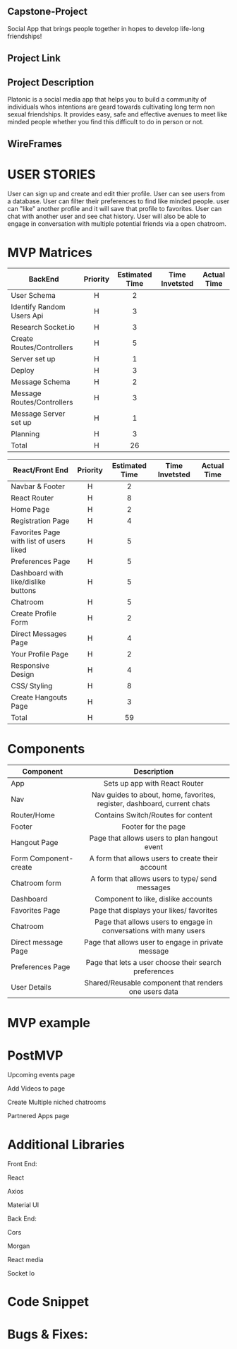 ## Capstone-Project

Social App that brings people together in hopes to develop life-long friendships!

## Project Link



## Project Description

Platonic is a social media app that helps you to build a community of individuals whos intentions are geard towards cultivating long term non sexual friendships. It provides easy, safe and effective avenues to meet like minded people whether you find this difficult to do in person or not. 

## WireFrames


# USER STORIES

User can sign up and create and edit thier profile. User can see users from a database. User can filter their preferences to find like minded people. user can "like" another profile and it will save that profile to favorites. User can chat with another user and see chat history. User will also be able to engage in conversation with multiple potential friends via a open chatroom. 

# MVP Matrices

| BackEnd                            | Priority | Estimated Time | Time Invetsted | Actual Time |
| ---------------------------------- | :------: | :------------: | :------------: | :---------: |
| User Schema                        |    H     |       2        |                |             |
| Identify Random Users Api          |    H     |       3        |                |             |
| Research   Socket.io               |    H     |       3        |                |             |
| Create Routes/Controllers          |    H     |       5        |                |             |
| Server set up                      |    H     |       1        |                |             |
| Deploy                             |    H     |       3        |                |             |
| Message Schema                     |    H     |       2        |                |             |
| Message Routes/Controllers         |    H     |       3        |                |             |
| Message Server set up              |    H     |       1        |                |             |
| Planning                           |    H     |       3        |                |             |
| Total                              |    H     |       26       |                |             |

| React/Front End                               | Priority | Estimated Time | Time Invetsted | Actual Time |
| --------------------------------------------- | :------: | :------------: | :------------: | :---------: |
| Navbar & Footer                               |    H     |       2        |                |             |
| React Router                                  |    H     |       8        |                |             |
| Home Page                                     |    H     |       2        |                |             |
| Registration Page                             |    H     |       4        |                |             |
| Favorites Page with list of users liked       |    H     |       5        |                |             |
| Preferences Page                              |    H     |       5        |                |             |
| Dashboard with like/dislike buttons           |    H     |       5        |                |             |
| Chatroom                                      |    H     |       5        |                |             |
| Create Profile Form                           |    H     |       2        |                |             |
| Direct Messages Page                          |    H     |       4        |                |             |
| Your Profile Page                             |    H     |       2        |                |             |
| Responsive Design                             |    H     |       4        |                |             |
| CSS/ Styling                                  |    H     |       8        |                |             |
| Create Hangouts Page                          |    H     |       3        |                |             |
| Total                                         |    H     |       59       |                |             |

# Components

| Component              |                               Description                                |
| ---------------------- | :----------------------------------------------------------------------: |
| App                    |                      Sets up app with React Router                       |
| Nav                    | Nav guides to about, home, favorites, register, dashboard, current chats |
| Router/Home            |                    Contains Switch/Routes for content                    |
| Footer                 |                           Footer for the page                            |
| Hangout Page           |        Page that allows users to plan hangout event                      |
| Form Component-create  |             A form that allows users to create their account             |
| Chatroom form          |             A form that allows users to type/ send messages              |
| Dashboard              |                   Component to like, dislike accounts                    |
| Favorites Page         |                 Page that displays your likes/ favorites                 |
| Chatroom               |   Page that allows users to engage in conversations with many users      |
| Direct message Page    |                Page that allows user to engage in private message        |
| Preferences Page       |          Page that lets a user choose their search preferences           |
| User Details           |          Shared/Reusable component that renders one users data           |

# MVP example

# PostMVP

Upcoming events page

Add Videos to page

Create Multiple niched chatrooms

Partnered Apps page


# Additional Libraries

Front End:

React 

Axios

Material UI


Back End:

Cors

Morgan

React media

Socket Io

# Code Snippet

# Bugs & Fixes:
